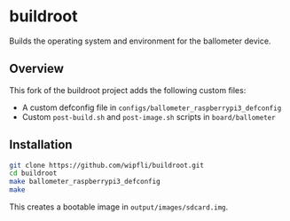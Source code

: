 # buildroot

Builds the operating system and environment for the ballometer device.

## Overview

This fork of the buildroot project adds the following custom files:

 * A custom defconfig file in ```configs/ballometer_raspberrypi3_defconfig```
 * Custom ```post-build.sh``` and ```post-image.sh``` scripts in ```board/ballometer```

## Installation

```bash
git clone https://github.com/wipfli/buildroot.git
cd buildroot
make ballometer_raspberrypi3_defconfig
make
```

This creates a bootable image in ```output/images/sdcard.img```.

